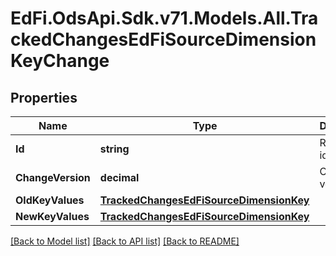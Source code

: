 # EdFi.OdsApi.Sdk.v71.Models.All.TrackedChangesEdFiSourceDimensionKeyChange

## Properties

Name | Type | Description | Notes
------------ | ------------- | ------------- | -------------
**Id** | **string** | Resource identifier | [optional] 
**ChangeVersion** | **decimal** | Change version | [optional] 
**OldKeyValues** | [**TrackedChangesEdFiSourceDimensionKey**](TrackedChangesEdFiSourceDimensionKey.md) |  | [optional] 
**NewKeyValues** | [**TrackedChangesEdFiSourceDimensionKey**](TrackedChangesEdFiSourceDimensionKey.md) |  | [optional] 

[[Back to Model list]](../README.md#documentation-for-models) [[Back to API list]](../README.md#documentation-for-api-endpoints) [[Back to README]](../README.md)

